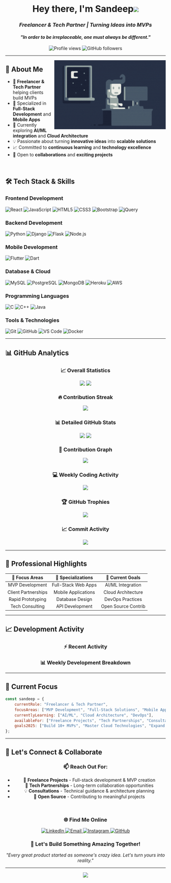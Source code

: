 <h1 align="center">Hey there, I'm Sandeep<img src="https://raw.githubusercontent.com/MartinHeinz/MartinHeinz/master/wave.gif" width="30px"></h1>
<h3 align="center"><i>Freelancer & Tech Partner | Turning Ideas into MVPs</i></h3>
<h4 align="center"><i>"In order to be irreplaceable, one must always be different."</i></h4>

<p align="center">
  <img src="https://komarev.com/ghpvc/?username=SandyUndefined&label=Profile%20views&color=0e75b6&style=flat" alt="Profile views" />
  <img src="https://img.shields.io/github/followers/SandyUndefined?label=Followers&style=social" alt="GitHub followers" />
</p>

---

<img alt="Night Coding" src="https://raw.githubusercontent.com/AVS1508/AVS1508/master/assets/Night-Coding.gif" align="right" width="350"/>

## 🚀 **About Me**
- 💼 **Freelancer & Tech Partner** helping clients build MVPs
- 🎯 Specialized in **Full-Stack Development** and **Mobile Apps**
- 🌱 Currently exploring **AI/ML integration** and **Cloud Architecture**
- 💡 Passionate about turning **innovative ideas** into **scalable solutions**
- 📈 Committed to **continuous learning** and **technology excellence**
- 🤝 Open to **collaborations** and **exciting projects**

<br clear="right"/>

## 🛠️ **Tech Stack & Skills**

### **Frontend Development**
![React](https://img.shields.io/badge/React-20232A?style=for-the-badge&logo=react&logoColor=61DAFB)
![JavaScript](https://img.shields.io/badge/JavaScript-F7DF1E?style=for-the-badge&logo=javascript&logoColor=black)
![HTML5](https://img.shields.io/badge/HTML5-E34F26?style=for-the-badge&logo=html5&logoColor=white)
![CSS3](https://img.shields.io/badge/CSS3-1572B6?style=for-the-badge&logo=css3&logoColor=white)
![Bootstrap](https://img.shields.io/badge/Bootstrap-563D7C?style=for-the-badge&logo=bootstrap&logoColor=white)
![jQuery](https://img.shields.io/badge/jQuery-0769AD?style=for-the-badge&logo=jquery&logoColor=white)

### **Backend Development**
![Python](https://img.shields.io/badge/Python-3776AB?style=for-the-badge&logo=python&logoColor=white)
![Django](https://img.shields.io/badge/Django-092E20?style=for-the-badge&logo=django&logoColor=white)
![Flask](https://img.shields.io/badge/Flask-000000?style=for-the-badge&logo=flask&logoColor=white)
![Node.js](https://img.shields.io/badge/Node.js-43853D?style=for-the-badge&logo=node.js&logoColor=white)

### **Mobile Development**
![Flutter](https://img.shields.io/badge/Flutter-02569B?style=for-the-badge&logo=flutter&logoColor=white)
![Dart](https://img.shields.io/badge/Dart-0175C2?style=for-the-badge&logo=dart&logoColor=white)

### **Database & Cloud**
![MySQL](https://img.shields.io/badge/MySQL-00000F?style=for-the-badge&logo=mysql&logoColor=white)
![PostgreSQL](https://img.shields.io/badge/PostgreSQL-316192?style=for-the-badge&logo=postgresql&logoColor=white)
![MongoDB](https://img.shields.io/badge/MongoDB-4EA94B?style=for-the-badge&logo=mongodb&logoColor=white)
![Heroku](https://img.shields.io/badge/Heroku-430098?style=for-the-badge&logo=heroku&logoColor=white)
![AWS](https://img.shields.io/badge/AWS-232F3E?style=for-the-badge&logo=amazon-aws&logoColor=white)

### **Programming Languages**
![C](https://img.shields.io/badge/C-00599C?style=for-the-badge&logo=c&logoColor=white)
![C++](https://img.shields.io/badge/C++-00599C?style=for-the-badge&logo=c%2B%2B&logoColor=white)
![Java](https://img.shields.io/badge/Java-ED8B00?style=for-the-badge&logo=java&logoColor=white)

### **Tools & Technologies**
![Git](https://img.shields.io/badge/Git-F05032?style=for-the-badge&logo=git&logoColor=white)
![GitHub](https://img.shields.io/badge/GitHub-100000?style=for-the-badge&logo=github&logoColor=white)
![VS Code](https://img.shields.io/badge/VS_Code-007ACC?style=for-the-badge&logo=visual-studio-code&logoColor=white)
![Docker](https://img.shields.io/badge/Docker-2496ED?style=for-the-badge&logo=docker&logoColor=white)

---

## 📊 **GitHub Analytics**

<div align="center">

### **📈 Overall Statistics**
<img height="180em" src="https://github-readme-stats.vercel.app/api?username=SandyUndefined&show_icons=true&count_private=true&theme=tokyonight&include_all_commits=true" />
<img height="180em" src="https://github-readme-stats.vercel.app/api/top-langs/?username=SandyUndefined&layout=compact&theme=tokyonight&langs_count=8" />

### **🔥 Contribution Streak**
<img src="https://streak-stats.demolab.com/?user=SandyUndefined&theme=tokyonight&hide_border=false" />

### **📊 Detailed GitHub Stats**
<img src="https://github-readme-stats.vercel.app/api?username=SandyUndefined&show_icons=true&count_private=true&theme=tokyonight&custom_title=Detailed%20GitHub%20Stats&include_all_commits=true&line_height=27" />
<img src="https://github-readme-stats.vercel.app/api/wakatime?username=SandyUndefined&theme=tokyonight&layout=compact" />

### **📅 Contribution Graph**
<img src="https://github-readme-activity-graph.vercel.app/graph?username=SandyUndefined&theme=tokyo-night&hide_border=true&area=true" />

### **💻 Weekly Coding Activity**
<img src="https://github-readme-stats.vercel.app/api/pin/?username=SandyUndefined&repo=SandyUndefined&theme=tokyonight" />

### **🏆 GitHub Trophies**
<img src="https://github-profile-trophy.vercel.app/?username=SandyUndefined&theme=tokyonight&no-frame=false&no-bg=false&margin-w=4&row=2" />

### **📈 Commit Activity**
<img src="https://github-readme-stats.vercel.app/api?username=SandyUndefined&show_icons=true&count_private=true&theme=tokyonight&show_owner=true&include_all_commits=true&custom_title=Commit%20Activity%20Overview" />

</div>

---

## 💼 **Professional Highlights**

<div align="center">

| 🎯 **Focus Areas** | 📱 **Specializations** | 🚀 **Current Goals** |
|:------------------:|:----------------------:|:--------------------:|
| MVP Development | Full-Stack Web Apps | AI/ML Integration |
| Client Partnerships | Mobile Applications | Cloud Architecture |
| Rapid Prototyping | Database Design | DevOps Practices |
| Tech Consulting | API Development | Open Source Contrib |

</div>

---

## 📈 **Development Activity**

<div align="center">

### **⚡ Recent Activity**
<!--START_SECTION:activity-->
<!--END_SECTION:activity-->

### **📊 Weekly Development Breakdown**
<!--START_SECTION:waka-->
<!--END_SECTION:waka-->

</div>

---

## 🎯 **Current Focus**

```javascript
const sandeep = {
    currentRole: "Freelancer & Tech Partner",
    focusAreas: ["MVP Development", "Full-Stack Solutions", "Mobile Apps"],
    currentlyLearning: ["AI/ML", "Cloud Architecture", "DevOps"],
    availableFor: ["Freelance Projects", "Tech Partnerships", "Consultations"],
    goals2025: ["Build 10+ MVPs", "Master Cloud Technologies", "Expand Client Base"]
};
```

---

## 🤝 **Let's Connect & Collaborate**

<div align="center">

### **📫 Reach Out For:**
- 💼 **Freelance Projects** - Full-stack development & MVP creation
- 🤝 **Tech Partnerships** - Long-term collaboration opportunities  
- 💡 **Consultations** - Technical guidance & architecture planning
- 🚀 **Open Source** - Contributing to meaningful projects

<br>

### **🌐 Find Me Online**
<p align="center">
<a href="https://www.linkedin.com/in/sandeep-kumar-sharma-b44a92129/" target="_blank">
  <img src="https://img.shields.io/badge/LinkedIn-0077B5?style=for-the-badge&logo=linkedin&logoColor=white" alt="LinkedIn"/>
</a>
<a href="mailto:08sandysk@gmail.com" target="_blank">
  <img src="https://img.shields.io/badge/Email-D14836?style=for-the-badge&logo=gmail&logoColor=white" alt="Email"/>
</a>
<a href="https://instagram.com/s.a.n.d.y__undefined_" target="_blank">
  <img src="https://img.shields.io/badge/Instagram-E4405F?style=for-the-badge&logo=instagram&logoColor=white" alt="Instagram"/>
</a>
<a href="https://github.com/SandyUndefined" target="_blank">
  <img src="https://img.shields.io/badge/GitHub-100000?style=for-the-badge&logo=github&logoColor=white" alt="GitHub"/>
</a>
</p>

### **💬 Let's Build Something Amazing Together!**
*"Every great product started as someone's crazy idea. Let's turn yours into reality."*

</div>

---

<div align="center">
  <img src="https://capsule-render.vercel.app/api?type=waving&color=gradient&height=100&section=footer" />
</div>

